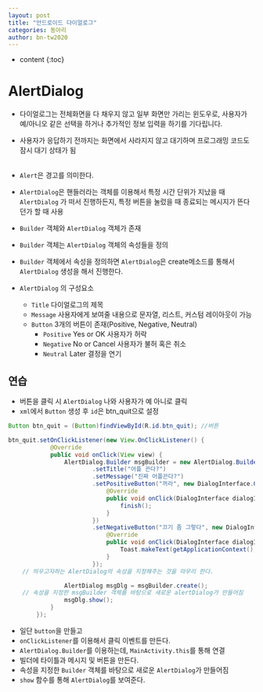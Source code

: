 ```yaml
---
layout: post
title: "안드로이드 다이얼로그"
categories: 동아리
author: bn-tw2020
---
```

* content
{:toc}






# AlertDialog

-   다이얼로그는 전체화면을 다 채우지 않고 일부 화면만 가리는 윈도우로, 사용자가 예/아니오 같은 선택을 하거나 추가적인 정보 입력을 하기를 기다립니다.

-   사용자가 응답하기 전까지는 화면에서 사라지지 않고 대기하며 프로그래밍 코드도 잠시 대기 상태가 됨
    <br><br>
-   `Alert`은 경고를 의미한다.
-   `AlertDialog`은 핸들러라는 객체를 이용해서 특정 시간 단위가 지났을 때 `AlertDialog` 가 떠서 진행하든지, 특정 버튼을 눌렀을 때 종료되는 메시지가 뜬다던가 할 때 사용

-   `Builder` 객체와 `AlertDialog` 객체가 존재
-   `Builder` 객체는 `AlertDialog` 객체의 속성들을 정의
-   `Builder` 객체에서 속성을 정의하면 `AlertDialog`은 create메소드를 통해서 `AlertDialog` 생성을 해서 진행한다.

-   `AlertDialog` 의 구성요소
    -   `Title` 다이얼로그의 제목
    -   `Message` 사용자에게 보여줄 내용으로 문자열, 리스트, 커스텀 레이아웃이 가능
    -   `Button` 3개의 버튼이 존재(Positive, Negative, Neutral)
        -   `Positive` Yes or OK 사용자가 허락
        -   `Negative` No or Cancel 사용자가 불허 혹은 취소
        -   `Neutral` Later 결정을 연기

## 연습

-   버튼을 클릭 시 `AlertDialog` 나와 사용자가 예 아니로 클릭
-   `xml`에서 `Button` 생성 후 `id`은 btn_quit으로 설정

```java
Button btn_quit = (Button)findViewById(R.id.btn_quit); //버튼
```

```java
btn_quit.setOnClickListener(new View.OnClickListener() {
            @Override
            public void onClick(View view) {
                AlertDialog.Builder msgBuilder = new AlertDialog.Builder(MainActivity.this)
                        .setTitle("어플 끈다?")
                        .setMessage("진짜 어플끈다?")
                        .setPositiveButton("꺼라", new DialogInterface.OnClickListener() {
                            @Override
                            public void onClick(DialogInterface dialogInterface, int i) {
                                finish();
                            }
                        })
                        .setNegativeButton("끄기 좀 그렇다", new DialogInterface.OnClickListener() {
                            @Override
                            public void onClick(DialogInterface dialogInterface, int i) {
                                Toast.makeText(getApplicationContext(), "안끌래", Toast.LENGTH_SHORT).show();
                            }
                        });
    // 띄우고자하는 AlertDialog의 속성을 지정해주는 것을 마무리 한다.

                AlertDialog msgDlg = msgBuilder.create();
    // 속성을 지정한 msgBuilder 객체를 바탕으로 새로운 alertDialog가 만들어짐
                msgDlg.show();
            }
        });
```

-   일단 `button`을 만들고
-   `onClickListener`를 이용해서 클릭 이벤트를 만든다.
-   `AlertDialog.Builder`를 이용하는데, `MainActivity.this`를 통해 연결
-   빌더에 타이틀과 메시지 및 버튼을 만든다.
-   속성을 지정한 `Builder` 객체를 바탕으로 새로운 `AlertDialog`가 만들어짐
-   `show` 함수를 통해 `AlertDialog`를 보여준다.

